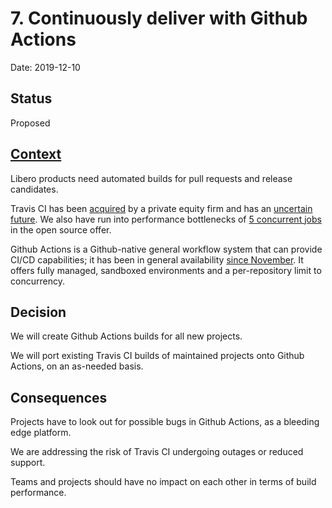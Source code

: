 # 7. Continuously deliver with Github Actions

Date: 2019-12-10

## Status

Proposed

## [Context](https://docs.google.com/document/d/1zRy8OCZ_JJpbs6scwrvx5PYkWwaWbR-5DLuq3AujhBA/edit)

Libero products need automated builds for pull requests and release candidates.

Travis CI has been [acquired](https://techcrunch.com/2019/01/23/idera-acquires-travis-ci/) by a private equity firm and has an [uncertain future](https://twitter.com/ReinH/status/1098663375985229825). We also have run into performance bottlenecks of [5 concurrent jobs](https://travis-ci.com/plans) in the open source offer.

Github Actions is a Github-native general workflow system that can provide CI/CD capabilities; it has been in general availability [since November](https://github.blog/2019-08-08-github-actions-now-supports-ci-cd/). It offers fully managed, sandboxed environments and a per-repository limit to concurrency.

## Decision

We will create Github Actions builds for all new projects.

We will port existing Travis CI builds of maintained projects onto Github Actions, on an as-needed basis.

## Consequences

Projects have to look out for possible bugs in Github Actions, as a bleeding edge platform.

We are addressing the risk of Travis CI undergoing outages or reduced support.

Teams and projects should have no impact on each other in terms of build performance.
